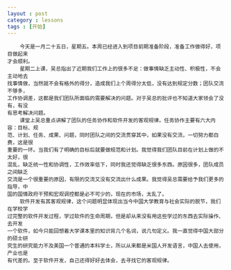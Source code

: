 ```yaml
---
layout : post
category : lessons
tags : [开始]
---
```


        今天是一月二十五日，星期五。本周已经进入到项目前期准备阶段，准备工作做得好，项目做起来           
    才会顺利。      
        星期二上课，吴总指出了近期我们工作上的很多不足：做事情缺乏主动性、积极性，不会主动地去      
    找事情做，当然就不会有格外的得分，造成我们上个周得分太低，没有达到规定分数；团队交流不够多，      
    工作协调差，这都是我们团队所面临的需要解决的问题。对于吴总的批评也不知道大家领会了没有，有没       
    有思考解决问题。               
        课堂上吴总重点讲解了团队的任务协作和软件开发的客观规律。任务协作主要有六大内容：目标、规        
    范、计划、任务、成果、问题，同时团队之间的交流贯穿其中，如果没有交流，一切努力都白费，这是很        
    重要的一环。当我们有了明确的目标后就要做规范和计划。我觉得我们团队目前在计划上做的不太好，很       
    混乱，缺乏统一性和协调性，工作效率低下，同时我还觉得缺乏很多东西。原因很多，团队成员之间缺乏         
    交流是一个很重要的原因，有限的交流又没有交流出什么成果。我觉得吴总需要给予我们更多的指导，中        
    国的国情政府干预和宏观调控都是必不可少的，现在的市场，太乱了。             
        软件开发有其客观规律，这个问题明显体现出当今中国大学教育与社会实际的脱节，我们在学校学         
    过完整的软件开发过程，学过软件的生命周期，但是却从来没有用这些学过的东西去实际操作、去开发        
    一个软件，如今只能回想着大学课本里的知识背几个名词，说几句定义。我一直觉得中国大部分的硕士研                
    究生的研究能力不及美国一个普通的本科学士，所以从来都是米国人开发语言，中国人去使用，产业也是                
    有代差的。至于软件开发，自己还得好好去体会，去寻找它的客观规律。
